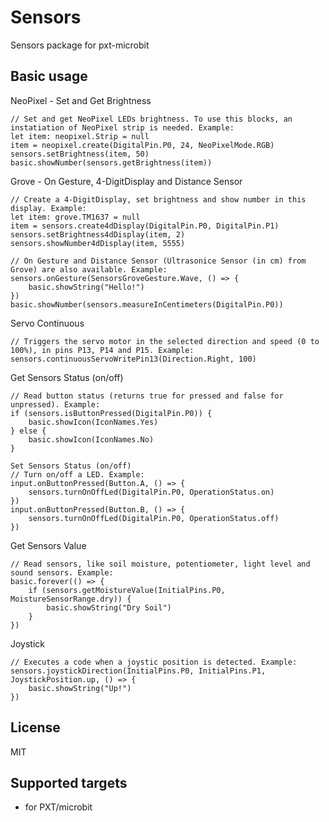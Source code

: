 # Sensors

Sensors package for pxt-microbit

## Basic usage

NeoPixel - Set and Get Brightness
```blocks
// Set and get NeoPixel LEDs brightness. To use this blocks, an instatiation of NeoPixel strip is needed. Example:
let item: neopixel.Strip = null
item = neopixel.create(DigitalPin.P0, 24, NeoPixelMode.RGB)
sensors.setBrightness(item, 50)
basic.showNumber(sensors.getBrightness(item))
```

Grove - On Gesture, 4-DigitDisplay and Distance Sensor
```blocks
// Create a 4-DigitDisplay, set brightness and show number in this display. Example:
let item: grove.TM1637 = null
item = sensors.create4dDisplay(DigitalPin.P0, DigitalPin.P1)
sensors.setBrightness4dDisplay(item, 2)
sensors.showNumber4dDisplay(item, 5555)

// On Gesture and Distance Sensor (Ultrasonice Sensor (in cm) from Grove) are also available. Example:
sensors.onGesture(SensorsGroveGesture.Wave, () => {
    basic.showString("Hello!")
})
basic.showNumber(sensors.measureInCentimeters(DigitalPin.P0))
```

Servo Continuous
```blocks
// Triggers the servo motor in the selected direction and speed (0 to 100%), in pins P13, P14 and P15. Example:
sensors.continuousServoWritePin13(Direction.Right, 100)
```

Get Sensors Status (on/off)
```blocks
// Read button status (returns true for pressed and false for unpressed). Example:
if (sensors.isButtonPressed(DigitalPin.P0)) {
    basic.showIcon(IconNames.Yes)
} else {
    basic.showIcon(IconNames.No)
}

Set Sensors Status (on/off)
// Turn on/off a LED. Example:
input.onButtonPressed(Button.A, () => {
    sensors.turnOnOffLed(DigitalPin.P0, OperationStatus.on)
})
input.onButtonPressed(Button.B, () => {
    sensors.turnOnOffLed(DigitalPin.P0, OperationStatus.off)
})
```

Get Sensors Value
```blocks
// Read sensors, like soil moisture, potentiometer, light level and sound sensors. Example:
basic.forever(() => {
    if (sensors.getMoistureValue(InitialPins.P0, MoistureSensorRange.dry)) {
        basic.showString("Dry Soil")
    }
})
```

Joystick
```blocks
// Executes a code when a joystic position is detected. Example:
sensors.joystickDirection(InitialPins.P0, InitialPins.P1, JoystickPosition.up, () => {
    basic.showString("Up!")
})
```

## License

MIT

## Supported targets

* for PXT/microbit

